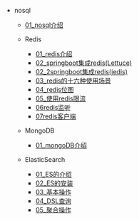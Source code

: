 

[//]: <> (非关系型数据库)
- nosql
  - [01_nosql介绍](nosql/01_nosql介绍.md)
  - Redis
    - [01_redis介绍](nosql/redis/01redis介绍.md)
    - [02_springboot集成redis(Lettuce)](nosql/redis/02springboot集成redis(Lettuce).md)
    - [02_2springboot集成redis(jedis)](nosql/redis/022springboot集成redis(jedis).md)
    - [03_redis的十六种使用场景](nosql/redis/03redis的十六种使用场景.md)
    - [04_redis位图](nosql/redis/04redis位图.md)
    - [05_使用redis限流](nosql/redis/05.使用redis限流.md)
    - [06redis监听](nosql/redis/06redis监听.md)
    - [07redis客户端](nosql/redis/07redis客户端.md)
  - MongoDB
    - [01_mongoDB介绍](nosql/MongoDB/01_mongoDB介绍.md)
    
  - ElasticSearch
    - [01_ES的介绍](nosql/ElasticSearch/01ElasticSearch介绍.md)
    - [02_ES的安装](nosql/ElasticSearch/02ES的安装.md)
    - [03_基本操作](nosql/ElasticSearch/03基本操作.md)
    - [04_DSL查询](nosql/ElasticSearch/04DSL查询.md)
    - [05_聚合操作](nosql/ElasticSearch/05聚合操作.md)


